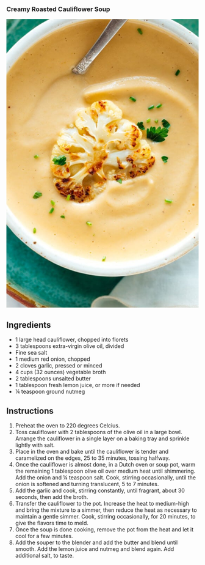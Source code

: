 ### Creamy Roasted Cauliflower Soup
<img src="recipes/cauliflower_soup.jpg" class="img-responsive" alt="">

## Ingredients
* 1 large head cauliflower, chopped into florets
* 3 tablespoons extra-virgin olive oil, divided
* Fine sea salt
* 1 medium red onion, chopped
* 2 cloves garlic, pressed or minced
* 4 cups (32 ounces) vegetable broth
* 2 tablespoons unsalted butter
* 1 tablespoon fresh lemon juice, or more if needed
* ¼ teaspoon ground nutmeg

## Instructions
1. Preheat the oven to 220 degrees Celcius.
2. Toss cauliflower with 2 tablespoons of the olive oil in a large bowl. Arrange the cauliflower in a single layer on a baking tray and sprinkle lightly with salt. 
3. Place in the oven and bake until the cauliflower is tender and caramelized on the edges, 25 to 35 minutes, tossing halfway.
4. Once the cauliflower is almost done, in a Dutch oven or soup pot, warm the remaining 1 tablespoon olive oil over medium heat until shimmering. Add the onion and ¼ teaspoon salt. Cook, stirring occasionally, until the onion is softened and turning translucent, 5 to 7 minutes.
5. Add the garlic and cook, stirring constantly, until fragrant, about 30 seconds, then add the broth.
6. Transfer the cauliflower to the pot. Increase the heat to medium-high and bring the mixture to a simmer, then reduce the heat as necessary to maintain a gentle simmer. Cook, stirring occasionally, for 20 minutes, to give the flavors time to meld.
7. Once the soup is done cooking, remove the pot from the heat and let it cool for a few minutes.
8. Add the souper to the blender and add the butter and blend until smooth. Add the lemon juice and nutmeg and blend again. Add additional salt, to taste.